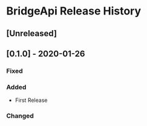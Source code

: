 # BridgeApi Release History

## [Unreleased]

## [0.1.0] - 2020-01-26

### Fixed

### Added

* First Release

### Changed
